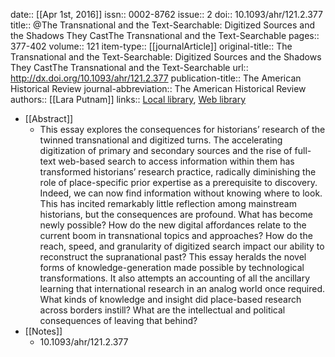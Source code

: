 date:: [[Apr 1st, 2016]]
issn:: 0002-8762
issue:: 2
doi:: 10.1093/ahr/121.2.377
title:: @The Transnational and the Text-Searchable: Digitized Sources and the Shadows They CastThe Transnational and the Text-Searchable
pages:: 377-402
volume:: 121
item-type:: [[journalArticle]]
original-title:: The Transnational and the Text-Searchable: Digitized Sources and the Shadows They CastThe Transnational and the Text-Searchable
url:: http://dx.doi.org/10.1093/ahr/121.2.377
publication-title:: The American Historical Review
journal-abbreviation:: The American Historical Review
authors:: [[Lara Putnam]]
links:: [Local library](zotero://select/groups/2386895/items/YXYL4842), [Web library](https://www.zotero.org/groups/2386895/items/YXYL4842)

- [[Abstract]]
	- This essay explores the consequences for historians’ research of the twinned transnational and digitized turns. The accelerating digitization of primary and secondary sources and the rise of full-text web-based search to access information within them has transformed historians’ research practice, radically diminishing the role of place-specific prior expertise as a prerequisite to discovery. Indeed, we can now find information without knowing where to look. This has incited remarkably little reflection among mainstream historians, but the consequences are profound. What has become newly possible? How do the new digital affordances relate to the current boom in transnational topics and approaches? How do the reach, speed, and granularity of digitized search impact our ability to reconstruct the supranational past? This essay heralds the novel forms of knowledge-generation made possible by technological transformations. It also attempts an accounting of all the ancillary learning that international research in an analog world once required. What kinds of knowledge and insight did place-based research across borders instill? What are the intellectual and political consequences of leaving that behind?
- [[Notes]]
	- 10.1093/ahr/121.2.377